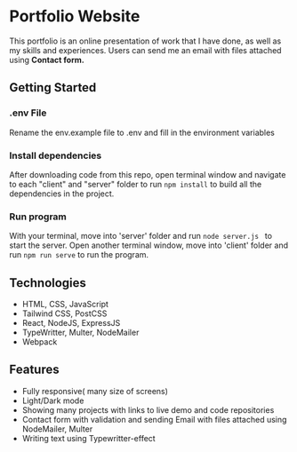 # Portfolio Website

This portfolio is an online presentation of work that I have done, as well as my skills and experiences. Users can send me an email with files attached using <strong>Contact form.</strong>

## Getting Started

### .env File

Rename the env.example file to .env and fill in the environment variables

### Install dependencies

After downloading code from this repo, open terminal window and navigate to each "client" and "server" folder to run `npm install` to build all the dependencies in the project.

### Run program

With your terminal, move into 'server' folder and run `node server.js ` to start the server. Open another terminal window, move into 'client' folder and run `npm run serve` to run the program.

## Technologies

- HTML, CSS, JavaScript
- Tailwind CSS, PostCSS
- React, NodeJS, ExpressJS
- TypeWritter, Multer, NodeMailer
- Webpack

## Features

- Fully responsive( many size of screens)
- Light/Dark mode
- Showing many projects with links to live demo and code repositories
- Contact form with validation and sending Email with files attached using NodeMailer, Multer
- Writing text using Typewritter-effect
